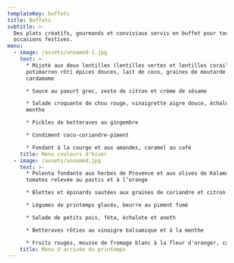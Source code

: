 ```yaml
---
templateKey: buffets
title: Buffets
subtitle: >-
  Des plats créatifs, gourmands et conviviaux servis en buffet pour toutes vos
  occasions festives.
menu:
  - image: /assets/unnamed-1.jpg
    text: >-
      * Mijoté aux deux lentilles (lentilles vertes et lentilles corail),
      potimarron rôti épices douces, lait de coco, graines de moutarde noire et
      cardamome 

      * Sauce au yaourt grec, zeste de citron et crème de sésame

      * Salade croquante de chou rouge, vinaigrette aigre douce, échalotes et
      menthe

      * Pickles de betteraves au gingembre

      * Condiment coco-coriandre-piment

      * Fondant à la courge et aux amandes, caramel au café
    title: Menu couleurs d'hiver
  - image: /assets/unnamed.jpg
    text: >-
      * Polenta fondante aux herbes de Provence et aux olives de Kalamata Sauce
      tomates relevée au pastis et à l’orange

      * Blettes et épinards sautées aux graines de coriandre et citron confit

      * Légumes de printemps glacés, beurre au piment fumé

      * Salade de petits pois, féta, échalote et aneth

      * Betteraves rôties au vinaigre balsamique et à la menthe

      * Fruits rouges, mousse de fromage blanc à la fleur d'oranger, caramel
    title: Menu d'arrivée du printemps
---
```


